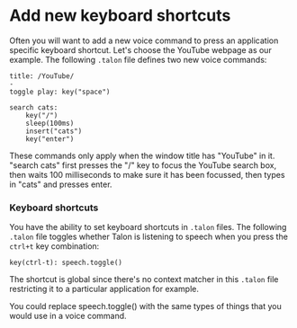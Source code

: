 # Add new keyboard shortcuts

Often you will want to add a new voice command to press an application specific keyboard shortcut. Let's choose the YouTube webpage as our example. The following `.talon` file defines two new voice commands:

```talon
title: /YouTube/
-
toggle play: key("space")

search cats:
    key("/")
    sleep(100ms)
    insert("cats")
    key("enter")
```

These commands only apply when the window title has "YouTube" in it. "search cats" first presses the "/" key to focus the YouTube search box, then waits 100 milliseconds to make sure it has been focussed, then types in "cats" and presses enter.


### Keyboard shortcuts

You have the ability to set keyboard shortcuts in `.talon` files. The following `.talon` file toggles whether Talon is listening to speech when you press the `ctrl+t` key combination:

```
key(ctrl-t): speech.toggle()
```

The shortcut is global since there's no context matcher in this `.talon` file restricting it to a particular application for example. 

You could replace speech.toggle() with the same types of things that you would use in a voice command.
